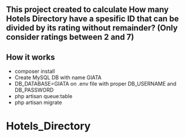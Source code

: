 ## This project created to calculate How many Hotels Directory have a spesific ID that can be divided by its rating without remainder? (Only consider ratings between 2 and 7)
## How it works

- composer install
- Create MySQL DB with name GIATA
- DB_DATABASE=GIATA on .env file with proper DB_USERNAME and DB_PASSWORD
- php artisan queue:table
- php artisan migrate
# Hotels_Directory

